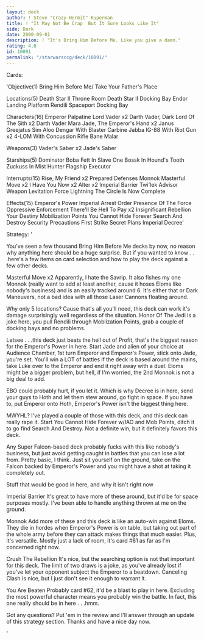 ```yaml
---
layout: deck
author: ! Steve "Crazy Hermit" Kuperman
title: ! "It May Not Be Crap  But It Sure Looks Like It"
side: Dark
date: 2000-09-01
description: ! "It's Bring Him Before Me. Like you give a damn."
rating: 4.0
id: 10091
permalink: "/starwarsccg/deck/10091/"
---
```

Cards: 

'Objective(1)
Bring Him Before Me/ Take Your Father's Place

Locations(5)
Death Star II Throne Room
Death Star II Docking Bay
Endor Landing Platform
Rendili
Spaceport Docking Bay

Characters(16)
Emperor Palpatine
Lord Vader x2
Darth Vader, Dark Lord Of The Sith x2
Darth Vader
Mara Jade, The Emperor's Hand x2
Janus Greejatus
Sim Aloo
Dengar With Blaster Carbine
Jabba
IG-88 With Riot Gun x2
4-LOM With Concussion Rifle
Bane Malar

Weapons(3)
Vader's Saber x2
Jade's Saber

Starships(5)
Dominator
Boba Fett In Slave One
Bossk In Hound's Tooth
Zuckuss In Mist Hunter
Flagship Executor

Interrupts(15)
Rise, My Friend x2
Prepared Defenses
Monnok
Masterful Move x2
I Have You Now x2
Alter x2
Imperial Barrier
Twi'lek Advisor
Weapon Levitation
Force Lightning
The Circle Is Now Complete

Effects(15)
Emperor's Power
Imperial Arrest Order
Presence Of The Force
Oppressive Enforcement
There'll Be Hell To Pay x2
Insignificant Rebellion
Your Destiny
Mobilization Points
You Cannot Hide Forever
Search And Destroy
Security Precautions
First Strike
Secret Plans
Imperial Decree'

Strategy: '

You've seen a few thousand Bring Him Before Me decks by now, no reason why anything here should be a huge surprise. But if you wanted to know . . .here's a few items on card selection and how to play the deck against a few other decks.

Masterful Move x2 Apparently, I hate the Savrip. It also fishes my one Monnok (really want to add at least another, cause it hoses Eloms like nobody's business) and is an easily tracked around 6. It's either that or Dark Maneuvers, not a bad idea with all those Laser Cannons floating around.

Why only 5 locations? Cause that's all you'll need, this deck can work it's damage surprisingly well regardless of the situation. Honor Of The Jedi is a joke here, you pull Rendili through Moblization Points, grab a couple of docking bays and no problems.

Letsee . . .this deck just beats the hell out of Profit, that's the biggest reason for the Emperor's Power in here. Start Jade and alien of your choice at Audience Chamber, 1st turn Emperor and Emperor's Power, stick onto Jade, you're set. You'll win a LOT of battles if the deck is based around the mains, take Luke over to the Emperor and end it right away with a duel. Eloms might be a bigger problem, but hell, if I'm worried, the 2nd Monnok is not a big deal to add.

EBO could probably hurt, if you let it. Which is why Decree is in here, send your guys to Hoth and let them stew around, go fight in space. If you have to, put Emperor onto Hoth, Emperor's Power isn't the biggest thing here.

MWYHL? I've played a couple of those with this deck, and this deck can really rape it. Start You Cannot Hide Forever w/IAO and Mob Points, ditch it to go find Search And Destroy. Not a definite win, but it definitely favors this deck.

Any Super Falcon-based deck probably fucks with this like nobody's business, but just avoid getting caught in battles that you can lose a lot from. Pretty basic, I think. Just sit yourself on the ground, take on the Falcon backed by Emperor's Power and you might have a shot at taking it completely out.

Stuff that would be good in here, and why it isn't right now

Imperial Barrier It's great to have more of these around, but it'd be for space purposes mostly. I've been able to handle anything thrown at me on the ground.

Monnok Add more of these and this deck is like an auto-win against Eloms. They die in hordes when Emperor's Power is on table, but taking out part of the whole army before they can attack makes things that much easier. Plus, it's versatile. Mostly just a lack of room, it's card #61 as far as I'm concerned right now.

Crush The Rebellion It's nice, but the searching option is not that important for this deck. The limit of two draws is a joke, as you've already lost if you've let your opponent subject the Emperor to a beatdown. Canceling Clash is nice, but I just don't see it enough to warrant it.

You Are Beaten Probably card #62, it'd be a blast to play in here. Excluding the most powerful character means you probably win the battle. In fact, this one really should be in here . . .hmm.

Got any questions? Put 'em in the review and I'll answer through an update of this strategy section. Thanks and have a nice day now.

'
